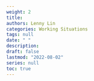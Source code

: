 ```yaml
---
weight: 2
title: 
authors: Lenny Lin
categories: Working Situations
tags: null
date: " "
description: 
draft: false
lastmod: "2022-08-02"
series: null
toc: true
---
```




